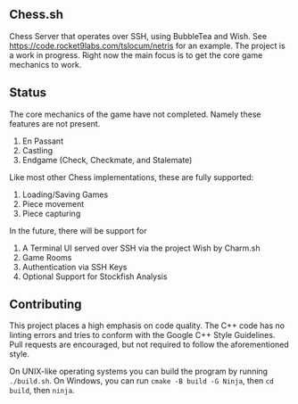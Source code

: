 ## Chess.sh
Chess Server that operates over SSH, using BubbleTea and Wish. See https://code.rocket9labs.com/tslocum/netris for an example.
The project is a work in progress. Right now the main focus is to get the core game mechanics to work.

## Status
The core mechanics of the game have not completed. Namely these features are not present.
1. En Passant
2. Castling
3. Endgame (Check, Checkmate, and Stalemate)

Like most other Chess implementations, these are fully supported:
1. Loading/Saving Games
2. Piece movement
3. Piece capturing

In the future, there will be support for
1. A Terminal UI served over SSH via the project Wish by Charm.sh
2. Game Rooms
3. Authentication via SSH Keys
4. Optional Support for Stockfish Analysis

## Contributing
This project places a high emphasis on code quality. The C++ code has no linting errors and tries to conform with the Google C++ Style Guidelines.
Pull requests are encouraged, but not required to follow the aforementioned style.

On UNIX-like operating systems you can build the program by running `./build.sh`.
On Windows, you can run `cmake -B build -G Ninja`, then `cd build`, then `ninja`.
